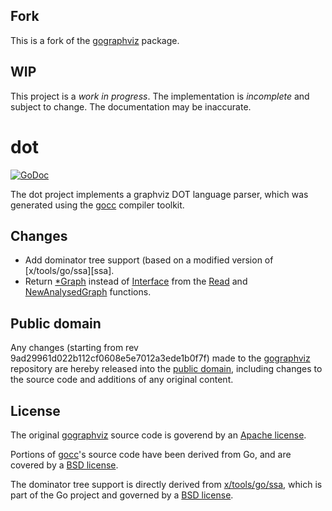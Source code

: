 ## Fork

This is a fork of the [gographviz] package.

## WIP

This project is a *work in progress*. The implementation is *incomplete* and subject to change. The documentation may be inaccurate.

# dot

[![GoDoc](https://godoc.org/github.com/mewspring/dot?status.svg)](https://godoc.org/github.com/mewspring/dot)

The dot project implements a graphviz DOT language parser, which was generated using the [gocc] compiler toolkit.

## Changes

* Add dominator tree support (based on a modified version of [x/tools/go/ssa][ssa].
* Return [*Graph](https://godoc.org/github.com/mewspring/dot#Graph) instead of [Interface](https://godoc.org/github.com/mewspring/dot#Interface) from the [Read](https://godoc.org/github.com/mewspring/dot#Read) and [NewAnalysedGraph](https://godoc.org/github.com/mewspring/dot#NewAnalysedGraph) functions.

[x/tools/go/ssa]: https://godoc.org/golang.org/x/tools/go/ssa

## Public domain

Any changes (starting from rev 9ad29961d022b112cf0608e5e7012a3ede1b0f7f) made to the [gographviz] repository are hereby released into the [public domain], including changes to the source code and additions of any original content.

[public domain]: https://creativecommons.org/publicdomain/zero/1.0/

## License

The original [gographviz] source code is goverend by an [Apache license](LICENSE).

Portions of [gocc]'s source code have been derived from Go, and are covered by a [BSD license](http://golang.org/LICENSE).

The dominator tree support is directly derived from [x/tools/go/ssa], which is part of the Go project and governed by a [BSD license](http://golang.org/LICENSE).

[gographviz]: https://github.com/awalterschulze/gographviz
[gocc]: https://github.com/goccmack/gocc
